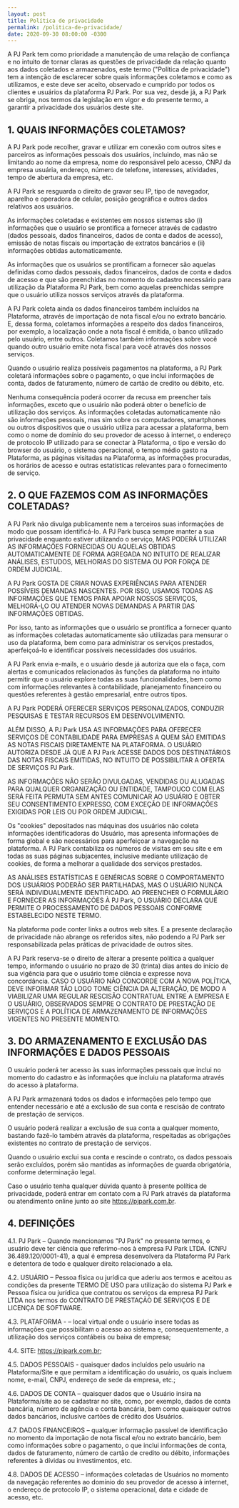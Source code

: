 ```yaml
---
layout: post
title: Política de privacidade
permalink: /politica-de-privacidade/
date: 2020-09-30 08:00:00 -0300
---
```


A PJ Park tem como prioridade a manutenção de uma relação de confiança e no intuito de tornar claras as questões de privacidade da relação quanto aos dados coletados e armazenados, este termo ("Política de privacidade") tem a intenção de esclarecer sobre quais informações coletamos e como as utilizamos, e este deve ser aceito, observado e cumprido por todos os clientes e usuários da plataforma PJ Park. Por sua vez, desde já, a PJ Park se obriga, nos termos da legislação em vigor e do presente termo, a garantir a privacidade dos usuários deste site. 

## 1. QUAIS INFORMAÇÕES COLETAMOS? 

A PJ Park pode recolher, gravar e utilizar em conexão com outros sites e parceiros as informações pessoais dos usuários, incluindo, mas não se limitando ao nome da empresa, nome do responsável pelo acesso, CNPJ da empresa usuária, endereço, número de telefone, interesses, atividades, tempo de abertura da empresa, etc.

A PJ Park se resguarda o direito de gravar seu IP, tipo de navegador, aparelho e operadora de celular, posição geográfica e outros dados relativos aos usuários.

As informações coletadas e existentes em nossos sistemas são (i) informações que o usuário se prontifica a fornecer através de cadastro (dados pessoais, dados financeiros, dados de conta e dados de acesso), emissão de notas fiscais ou importação de extratos bancários e (ii) informações obtidas automaticamente.

As informações que os usuários se prontificam a fornecer são aquelas definidas como dados pessoais, dados financeiros, dados de conta e dados de acesso e que são preenchidas no momento do cadastro necessário para utilização da Plataforma PJ Park, bem como aquelas preenchidas sempre que o usuário utiliza nossos serviços através da plataforma.

A PJ Park coleta ainda os dados financeiros também incluídos na Plataforma, através de importação de nota fiscal e/ou no extrato bancário. E, dessa forma, coletamos informações a respeito dos dados financeiros, por exemplo, a localização onde a nota fiscal é emitida, o banco utilizado pelo usuário, entre outros. Coletamos também informações sobre você quando outro usuário emite nota fiscal para você através dos nossos serviços.

Quando o usuário realiza possíveis pagamentos na plataforma, a PJ Park coletará informações sobre o pagamento, o que inclui informações de conta, dados de faturamento, número de cartão de credito ou débito, etc.

Nenhuma consequência poderá ocorrer da recusa em preencher tais informações, exceto que o usuário não poderá obter o benefício de utilização dos serviços. 
As informações coletadas automaticamente não são informações pessoais, mas sim sobre os computadores, smartphones ou outros dispositivos que o usuário utiliza para acessar a plataforma, bem como o nome de domínio do seu provedor de acesso à internet, o endereço de protocolo IP utilizado para se conectar à Plataforma, o tipo e versão do browser do usuário, o sistema operacional, o tempo médio gasto na Plataforma, as páginas visitadas na Plataforma, as informações procuradas, os horários de acesso e outras estatísticas relevantes para o fornecimento de serviço. 

## 2. O QUE FAZEMOS COM AS INFORMAÇÕES COLETADAS? 

A PJ Park não divulga publicamente nem a terceiros suas informações de modo que possam identificá-lo. A PJ Park busca sempre manter a sua privacidade enquanto estiver utilizando o serviço, MAS PODERÁ UTILIZAR AS INFORMAÇÕES FORNECIDAS OU AQUELAS OBTIDAS AUTOMATICAMENTE DE FORMA AGREGADA NO INTUITO DE REALIZAR ANÁLISES, ESTUDOS, MELHORIAS DO SISTEMA OU POR FORÇA DE ORDEM JUDICIAL.

A PJ Park GOSTA DE CRIAR NOVAS EXPERIÊNCIAS PARA ATENDER POSSÍVEIS DEMANDAS NASCENTES. POR ISSO, USAMOS TODAS AS INFORMAÇÕES QUE TEMOS PARA APOIAR NOSSOS SERVIÇOS, MELHORÁ-LO OU ATENDER NOVAS DEMANDAS A PARTIR DAS INFORMAÇÕES OBTIDAS.

Por isso, tanto as informações que o usuário se prontifica a fornecer quanto as informações coletadas automaticamente são utilizadas para mensurar o uso da plataforma, bem como para administrar os serviços prestados, aperfeiçoá-lo e identificar possíveis necessidades dos usuários.

A PJ Park envia e-mails, e o usuário desde já autoriza que ela o faça, com alertas e comunicados relacionados às funções da plataforma no intuito permitir que o usuário explore todas as suas funcionalidades, bem como com informações relevantes à contabilidade, planejamento financeiro ou questões referentes à gestão empresarial, entre outros tipos.

A PJ Park PODERÁ OFERECER SERVIÇOS PERSONALIZADOS, CONDUZIR PESQUISAS E TESTAR RECURSOS EM DESENVOLVIMENTO.

ALÉM DISSO, A PJ Park USA AS INFORMAÇÕES PARA OFERECER SERVIÇOS DE CONTABILIDADE PARA EMPRESAS A QUEM SÃO EMITIDAS AS NOTAS FISCAIS DIRETAMENTE NA PLATAFORMA. O USUÁRIO AUTORIZA DESDE JÁ QUE A PJ Park ACESSE DADOS DOS DESTINATÁRIOS DAS NOTAS FISCAIS EMITIDAS, NO INTUITO DE POSSIBILITAR A OFERTA DE SERVIÇOS PJ Park.

AS INFORMAÇÕES NÃO SERÃO DIVULGADAS, VENDIDAS OU ALUGADAS PARA QUALQUER ORGANIZAÇÃO OU ENTIDADE, TAMPOUCO COM ELAS SERÁ FEITA PERMUTA SEM ANTES COMUNICAR AO USUÁRIO E OBTER SEU CONSENTIMENTO EXPRESSO, COM EXCEÇÃO DE INFORMAÇÕES EXIGIDAS POR LEIS OU POR ORDEM JUDICIAL.

Os "cookies" depositados nas máquinas dos usuários não coleta informações identificadoras do Usuário, mas apresenta informações de forma global e são necessários para aperfeiçoar a navegação na plataforma. A PJ Park contabiliza os números de visitas em seu site e em todas as suas páginas subjacentes, inclusive mediante utilização de cookies, de forma a melhorar a qualidade dos serviços prestados.

AS ANÁLISES ESTATÍSTICAS E GENÉRICAS SOBRE O COMPORTAMENTO DOS USUÁRIOS PODERÃO SER PARTILHADAS, MAS O USUÁRIO NUNCA SERÁ INDIVIDUALMENTE IDENTIFICADO. 
AO PREENCHER O FORMULÁRIO E FORNECER AS INFORMAÇÕES À PJ Park, O USUÁRIO DECLARA QUE PERMITE O PROCESSAMENTO DE DADOS PESSOAIS CONFORME ESTABELECIDO NESTE TERMO.

Na plataforma pode conter links a outros web sites. E a presente declaração de privacidade não abrange os referidos sites, não podendo a PJ Park ser responsabilizada pelas práticas de privacidade de outros sites.

A PJ Park reserva-se o direito de alterar a presente política a qualquer tempo, informando o usuário no prazo de 30 (trinta) dias antes do início de sua vigência para que o usuário tome ciência e expresse nova concordância. CASO O USUÁRIO NÃO CONCORDE COM A NOVA POLÍTICA, DEVE INFORMAR TÃO LOGO TOME CIÊNCIA DA ALTERAÇÃO, DE MODO A VIABILIZAR UMA REGULAR RESCISÃO CONTRATUAL ENTRE A EMPRESA E O USUÁRIO, OBSERVADOS SEMPRE O CONTRATO DE PRESTAÇÃO DE SERVIÇOS E A POLÍTICA DE ARMAZENAMENTO DE INFORMAÇÕES VIGENTES NO PRESENTE MOMENTO. 

## 3. DO ARMAZENAMENTO E EXCLUSÃO DAS INFORMAÇÕES E DADOS PESSOAIS 

O usuário poderá ter acesso às suas informações pessoais que inclui no momento do cadastro e às informações que incluiu na plataforma através do acesso à plataforma.

A PJ Park armazenará todos os dados e informações pelo tempo que entender necessário e até a exclusão de sua conta e rescisão de contrato de prestação de serviços.

O usuário poderá realizar a exclusão de sua conta a qualquer momento, bastando fazê-lo também através da plataforma, respeitadas as obrigações existentes no contrato de prestação de serviços.

Quando o usuário exclui sua conta e rescinde o contrato, os dados pessoais serão excluídos, porém são mantidas as informações de guarda obrigatória, conforme determinação legal.

Caso o usuário tenha qualquer dúvida quanto à presente política de privacidade, poderá entrar em contato com a PJ Park através da plataforma ou atendimento online junto ao site https://pjpark.com.br. 

## 4. DEFINIÇÕES

4.1. PJ Park – Quando mencionamos "PJ Park" no presente termos, o usuário deve ter ciência que referimo-nos à empresa PJ Park LTDA. (CNPJ 36.489.120/0001-41), a qual é empresa desenvolvera da Plataforma PJ Park e detentora de todo e qualquer direito relacionado a ela.

4.2. USUÁRIO – Pessoa física ou jurídica que aderiu aos termos e aceitou as condições da presente TERMO DE USO para utilização do sistema PJ Park e Pessoa física ou jurídica que contratou os serviços da empresa PJ Park LTDA nos termos do CONTRATO DE PRESTAÇÃO DE SERVIÇOS E DE LICENÇA DE SOFTWARE.

4.3. PLATAFORMA - – local virtual onde o usuário insere todas as informações que possibilitam o acesso ao sistema e, consequentemente, a utilização dos serviços contábeis ou baixa de empresa;

4.4. SITE: https://pjpark.com.br;

4.5. DADOS PESSOAIS - quaisquer dados incluídos pelo usuário na Plataforma/Site e que permitam a identificação do usuário, os quais incluem nome, e-mail, CNPJ, endereço de sede da empresa, etc.;

4.6. DADOS DE CONTA – quaisquer dados que o Usuário insira na Plataforma/site ao se cadastrar no site, como, por exemplo, dados de conta bancária, número de agência e conta bancária, bem como quaisquer outros dados bancários, inclusive cartões de crédito dos Usuários.

4.7. DADOS FINANCEIROS – qualquer informação passível de identificação no momento da importação de nota fiscal e/ou no extrato bancário, bem como informações sobre o pagamento, o que inclui informações de conta, dados de faturamento, número de cartão de credito ou débito, informações referentes à dívidas ou investimentos, etc.

4.8. DADOS DE ACESSO – informações coletadas de Usuários no momento da navegação referentes ao domínio do seu provedor de acesso à internet, o endereço de protocolo IP, o sistema operacional, data e cidade de acesso, etc. 
